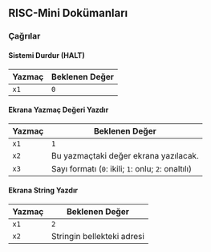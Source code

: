 ## RISC-Mini Dokümanları

### Çağrılar

#### Sistemi Durdur (HALT)

| Yazmaç | Beklenen Değer |
|--------|----------------|
| `x1`   | `0`            |

#### Ekrana Yazmaç Değeri Yazdır

| Yazmaç | Beklenen Değer                                      |
|--------|-----------------------------------------------------|
| `x1`   | `1`                                                 |
| `x2`   | Bu yazmaçtaki değer ekrana yazılacak.               |
| `x3`   | Sayı formatı (`0`: ikili; `1`: onlu; `2`: onaltılı) |

#### Ekrana String Yazdır

| Yazmaç | Beklenen Değer             |
|--------|----------------------------|
| `x1`   | `2`                        |
| `x2`   | Stringin bellekteki adresi |
